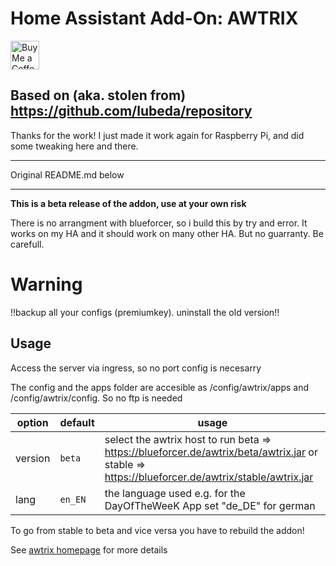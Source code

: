 # Home Assistant Add-On: AWTRIX

<a href='https://ko-fi.com/MaxWinterstein' target='_blank'><img height='35' style='border:0px;height:46px;' src='https://az743702.vo.msecnd.net/cdn/kofi3.png?v=0' border='0' alt='Buy Me a Coffee at ko-fi.com'></a>

## Based on (aka. stolen from) https://github.com/lubeda/repository 

Thanks for the work! I just made it work again for Raspberry Pi, and did some tweaking here and there. 

---

Original README.md below

---

**This is a beta release of the addon, use at your own risk**

There is no arrangment with blueforcer, so i build this by try and error. It works on my HA and it should work on many other HA. But no guarranty. Be carefull.

# Warning
!!backup all your configs (premiumkey). uninstall the old version!!

## Usage

Access the server via ingress, so no port config is necesarry

The config and the apps folder are accesible as /config/awtrix/apps and /config/awtrix/config. So no ftp is needed

|option|default|usage|
|---|---|---|
|version|`beta`| select the awtrix host to run beta => https://blueforcer.de/awtrix/beta/awtrix.jar or stable => https://blueforcer.de/awtrix/stable/awtrix.jar
|lang|`en_EN`| the language used e.g. for the DayOfTheWeeK App set "de_DE" for german|

To go from stable to beta and vice versa you have to rebuild the addon!

See [awtrix homepage](https://docs.blueforcer.de/#/v2/README) for more details
